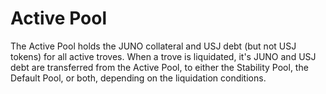 # Active Pool
The Active Pool holds the JUNO collateral and USJ debt (but not USJ tokens) for all active troves.
When a trove is liquidated, it's JUNO and USJ debt are transferred from the Active Pool, to either the Stability Pool, the Default Pool, or both, depending on the liquidation conditions.